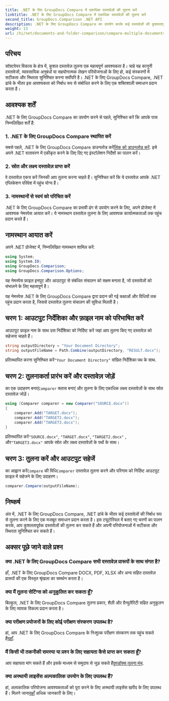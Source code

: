 ```yaml
---
title: .NET के लिए GroupDocs Compare में एकाधिक दस्तावेज़ों की तुलना करें
linktitle: .NET के लिए GroupDocs Compare में एकाधिक दस्तावेज़ों की तुलना करें
second_title: GroupDocs.Comparison .NET API
description: .NET के लिए GroupDocs Compare का उपयोग करके कई दस्तावेज़ों की कुशलतापूर्वक तुलना करना सीखें। निर्बाध एकीकरण के लिए हमारी चरण-दर-चरण मार्गदर्शिका का पालन करें।
weight: 13
url: /hi/net/documents-and-folder-comparison/compare-multiple-documents-dotnet/
---
```

## परिचय
सॉफ़्टवेयर विकास के क्षेत्र में, कुशल दस्तावेज़ तुलना एक महत्वपूर्ण आवश्यकता है। चाहे यह कानूनी दस्तावेजों, व्यावसायिक अनुबंधों या सहयोगात्मक लेखन परियोजनाओं के लिए हो, कई संस्करणों में सटीकता और स्थिरता सुनिश्चित करना सर्वोपरि है। .NET के लिए GroupDocs Compare, .NET ढांचे के भीतर इस आवश्यकता को निर्बाध रूप से संबोधित करने के लिए एक शक्तिशाली समाधान प्रदान करता है।
## आवश्यक शर्तें
.NET के लिए GroupDocs Compare का उपयोग करने से पहले, सुनिश्चित करें कि आपके पास निम्नलिखित शर्तें हैं:
### 1. .NET के लिए GroupDocs Compare स्थापित करें
 सबसे पहले, .NET के लिए GroupDocs Compare डाउनलोड करें[लिंक को डाउनलोड करें](https://releases.groupdocs.com/comparison/net/). इसे अपने .NET वातावरण में एकीकृत करने के लिए दिए गए इंस्टॉलेशन निर्देशों का पालन करें।
### 2. स्रोत और लक्ष्य दस्तावेज़ प्राप्त करें
वे दस्तावेज़ एकत्र करें जिनकी आप तुलना करना चाहते हैं। सुनिश्चित करें कि ये दस्तावेज़ आपके .NET एप्लिकेशन परिवेश में पहुंच योग्य हैं।
### 3. नामस्थानों से स्वयं को परिचित करें
.NET के लिए GroupDocs Compare का प्रभावी ढंग से उपयोग करने के लिए, अपने प्रोजेक्ट में आवश्यक नेमस्पेस आयात करें। ये नामस्थान दस्तावेज़ तुलना के लिए आवश्यक कार्यात्मकताओं तक पहुंच प्रदान करते हैं।

## नामस्थान आयात करें
अपने .NET प्रोजेक्ट में, निम्नलिखित नामस्थान शामिल करें:

```csharp
using System;
using System.IO;
using GroupDocs.Comparison;
using GroupDocs.Comparison.Options;
```
यह नेमस्पेस फ़ाइल इनपुट और आउटपुट से संबंधित संचालन को सक्षम बनाता है, जो दस्तावेज़ों को संभालने के लिए महत्वपूर्ण है।

यह नेमस्पेस .NET के लिए GroupDocs Compare द्वारा प्रदान की गई कक्षाओं और विधियों तक पहुंच प्रदान करता है, जिससे दस्तावेज़ तुलना संचालन की सुविधा मिलती है।
## चरण 1: आउटपुट निर्देशिका और फ़ाइल नाम को परिभाषित करें
आउटपुट फ़ाइल नाम के साथ उस निर्देशिका को निर्दिष्ट करें जहां आप तुलना किए गए दस्तावेज़ को सहेजना चाहते हैं।
```csharp
string outputDirectory = "Your Document Directory";
string outputFileName = Path.Combine(outputDirectory, "RESULT.docx");
```
 प्रतिस्थापित करना सुनिश्चित करें`"Your Document Directory"` वांछित निर्देशिका पथ के साथ.
## चरण 2: तुलनाकर्ता प्रारंभ करें और दस्तावेज़ जोड़ें
 का एक उदाहरण बनाएं`Comparer` क्लास बनाएं और तुलना के लिए एकाधिक लक्ष्य दस्तावेज़ों के साथ स्रोत दस्तावेज़ जोड़ें।
```csharp
using (Comparer comparer = new Comparer("SOURCE.docx"))
{
    comparer.Add("TARGET.docx");
    comparer.Add("TARGET2.docx");
    comparer.Add("TARGET3.docx");
}
```
 प्रतिस्थापित करें`"SOURCE.docx"`, `"TARGET.docx"`, `"TARGET2.docx"` , और`"TARGET3.docx"` आपके स्रोत और लक्ष्य दस्तावेज़ों के पथों के साथ।
## चरण 3: तुलना करें और आउटपुट सहेजें
 का आह्वान करें`Compare` की विधि`Comparer` दस्तावेज़ तुलना करने और परिणाम को निर्दिष्ट आउटपुट फ़ाइल में सहेजने के लिए उदाहरण।
```csharp
comparer.Compare(outputFileName);
```

## निष्कर्ष
अंत में, .NET के लिए GroupDocs Compare, .NET ढांचे के भीतर कई दस्तावेज़ों की निर्बाध रूप से तुलना करने के लिए एक मजबूत समाधान प्रदान करता है। इस ट्यूटोरियल में बताए गए चरणों का पालन करके, आप कुशलतापूर्वक दस्तावेज़ों की तुलना कर सकते हैं और अपनी परियोजनाओं में सटीकता और स्थिरता सुनिश्चित कर सकते हैं।
## अक्सर पूछे जाने वाले प्रश्न
### क्या .NET के लिए GroupDocs Compare सभी दस्तावेज़ प्रारूपों के साथ संगत है?
हाँ, .NET के लिए GroupDocs Compare DOCX, PDF, XLSX और अन्य सहित दस्तावेज़ प्रारूपों की एक विस्तृत श्रृंखला का समर्थन करता है।
### क्या मैं तुलना सेटिंग्स को अनुकूलित कर सकता हूँ?
बिल्कुल, .NET के लिए GroupDocs Compare तुलना प्रकार, शैली और ग्रैन्युलैरिटी सहित अनुकूलन के लिए व्यापक विकल्प प्रदान करता है।
### क्या परीक्षण प्रयोजनों के लिए कोई परीक्षण संस्करण उपलब्ध है?
 हां, आप .NET के लिए GroupDocs Compare के निःशुल्क परीक्षण संस्करण तक पहुंच सकते हैं[यहाँ](https://releases.groupdocs.com/).
### मैं किसी भी तकनीकी समस्या या प्रश्न के लिए सहायता कैसे प्राप्त कर सकता हूँ?
 आप सहायता मांग सकते हैं और इसके माध्यम से समुदाय से जुड़ सकते हैं[ग्रुपडॉक्स तुलना मंच](https://forum.groupdocs.com/c/comparison/12).
### क्या अस्थायी लाइसेंस अल्पकालिक उपयोग के लिए उपलब्ध हैं?
हां, अल्पकालिक परियोजना आवश्यकताओं को पूरा करने के लिए अस्थायी लाइसेंस खरीद के लिए उपलब्ध हैं। मिलने जाना[यहाँ](https://purchase.groupdocs.com/temporary-license/) अधिक जानकारी के लिए।
